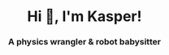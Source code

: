 <h1 align="center">Hi 👋, I'm Kasper!</h1>
<h3 align="center">A physics wrangler & robot babysitter </h3>
